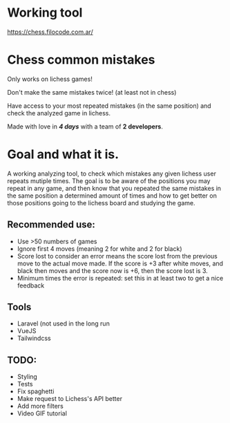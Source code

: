 # Working tool
https://chess.filocode.com.ar/

# Chess common mistakes

Only works on lichess games!

Don't make the same mistakes twice! (at least not in chess)

Have access to your most repeated mistakes (in the same position) and check the analyzed game in lichess.

Made with love in ***4 days*** with a team of **2 developers**.

# Goal and what it is.

A working analyzing tool, to check which mistakes any given lichess user repeats mutiple times. The goal is to be aware of the positions you may repeat in any game, and then know that you repeated the same mistakes in the same position a determined amount of times and how to get better on those positions going to the lichess board and studying the game.

## Recommended use:

- Use >50 numbers of games
- Ignore first 4 moves (meaning 2 for white and 2 for black)
- Score lost to consider an error means the score lost from the previous move to the actual move made. If the score is +3 after white moves, and black then moves and the score now is +6, then the score lost is 3.
- Minimum times the error is repeated: set this in at least two to get a nice feedback

## Tools

- Laravel (not used in the long run
- VueJS
- Tailwindcss

## TODO:
- Styling
- Tests
- Fix spaghetti
- Make request to Lichess's API better
- Add more filters
- Video GIF tutorial
